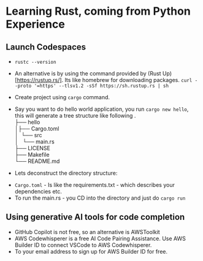 # Learning Rust, coming from Python Experience

## Launch Codespaces

* `rustc --version`
* An alternative is by using the command provided by (Rust Up)[https://rustup.rs/]. Its like homebrew for downloading packages. `curl --proto '=https' --tlsv1.2 -sSf https://sh.rustup.rs | sh`
* Create project using `cargo` command.
* Say you want to do hello world application, you run `cargo new hello`, this will generate a tree structure like following
.<br/>
├── hello<br/>
│├── Cargo.toml<br/>
│&nbsp;&nbsp;└── src<br/>
│&nbsp;&nbsp;&nbsp;└── main.rs<br/>
├── LICENSE<br/>
├── Makefile<br/>
└── README.md<br/>

* Lets deconstruct the directory structure:

- `Cargo.toml` - Is like the requirements.txt - which describes your dependencies etc.
- To run the main.rs - you CD into the directory and just do `cargo run`

## Using generative AI tools for code completion

- GitHub Copilot is not free, so an alternative is AWSToolkit
- AWS Codewhisperer is a free AI Code Pairing Assistance. Use AWS Builder ID to connect VSCode to AWS Codewhisperer.
- To your email address to sign up for AWS Builder ID for free.
